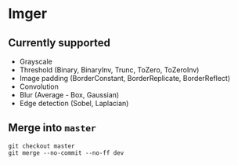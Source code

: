 # Imger

## Currently supported
* Grayscale
* Threshold (Binary, BinaryInv, Trunc, ToZero, ToZeroInv)
* Image padding (BorderConstant, BorderReplicate, BorderReflect)
* Convolution
* Blur (Average - Box, Gaussian)
* Edge detection (Sobel, Laplacian)

## Merge into ```master```
```
git checkout master
git merge --no-commit --no-ff dev
```